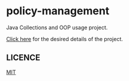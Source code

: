 # policy-management
Java Collections and OOP usage project.

[Click here](https://app.patika.dev/courses/java-102/odev-policy-management) for the desired details of the project.

## LICENCE
[MIT](https://choosealicense.com/licenses/mit/)